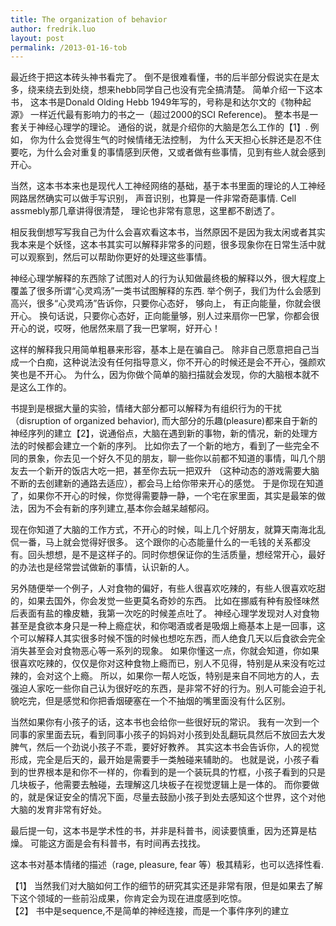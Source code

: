 ```yaml
---
title: The organization of behavior
author: fredrik.luo
layout: post
permalink: /2013-01-16-tob
---
```

最近终于把这本砖头神书看完了。 倒不是很难看懂，书的后半部分假说实在是太多，绕来绕去到处绕，想来hebb同学自己也没有完全搞清楚。 简单介绍一下这本书， 这本书是Donald Olding Hebb 1949年写的，号称是和达尔文的《物种起源》 一样近代最有影响力的书之一（超过2000的SCI Reference)。 整本书是一套关于神经心理学的理论。 通俗的说，就是介绍你的大脑是怎么工作的【1】. 例如， 你为什么会觉得生气的时候情绪无法控制， 为什么天天担心长胖还是忍不住要吃，为什么会对重复的事情感到厌倦，又或者做有些事情，见到有些人就会感到开心。

当然，这本书本来也是现代人工神经网络的基础，基于本书里面的理论的人工神经网路居然确实可以做手写识别， 声音识别，也算是一件非常奇葩事情. Cell assmebly那几章讲得很清楚， 理论也非常有意思，这里都不剧透了。
<!--more-->
相反我倒想写写我自己为什么会喜欢看这本书，当然原因不是因为我太闲或者其实我本来是个妖怪，这本书其实可以解释非常多的问题，很多现象你在日常生活中就可以观察到，然后可以帮助你更好的处理这些事情。

神经心理学解释的东西除了试图对人的行为认知做最终极的解释以外，很大程度上覆盖了很多所谓“心灵鸡汤”一类书试图解释的东西. 举个例子，我们为什么会感到高兴，很多“心灵鸡汤”告诉你，只要你心态好， 够向上， 有正向能量，你就会很开心。 换句话说，只要你心态好，正向能量够，别人过来扇你一巴掌，你都会很开心的说，哎呀，他居然来扇了我一巴掌啊，好开心！

这样的解释我只用简单粗暴来形容，基本上是在骗自己。 除非自己愿意把自己当成一个白痴，这种说法没有任何指导意义，你不开心的时候还是会不开心，强颜欢笑也是不开心。 为什么，因为你做个简单的脑扫描就会发现，你的大脑根本就不是这么工作的。

书提到是根据大量的实验，情绪大部分都可以解释为有组织行为的干扰（disruption of organized behavior), 而大部分的乐趣(pleasure)都来自于新的神经序列的建立【2】，说通俗点，大脑在遇到新的事物，新的情况，新的处理方法的时候都会建立一个新的序列。 比如你去了一个新的地方，看到了一些完全不同的景象，你去见一个好久不见的朋友，聊一些你以前都不知道的事情，叫几个朋友去一个新开的饭店大吃一把，甚至你去玩一把双升 （这种动态的游戏需要大脑不断的去创建新的通路去适应），都会马上给你带来开心的感觉。 于是你现在知道了，如果你不开心的时候，你觉得需要静一静，一个宅在家里面，其实是最笨的做法，因为不会有新的序列建立,基本你会越呆越郁闷。

现在你知道了大脑的工作方式，不开心的时候，叫上几个好朋友，就算天南海北乱侃一番，马上就会觉得好很多。 这个跟你的心态能量什么的一毛钱的关系都没有。回头想想，是不是这样子的。同时你想保证你的生活质量，想经常开心，最好的办法也是经常尝试做新的事情，认识新的人。

另外随便举一个例子，人对食物的偏好，有些人很喜欢吃辣的，有些人很喜欢吃甜的，如果去国外，你会发觉一些更莫名奇妙的东西。 比如在挪威有种有股怪味然后表面有盐的橡皮糖，我第一次吃的时候差点吐了。 神经心理学发现对人对食物甚至是食欲本身只是一种上瘾症状，和你喝酒或者是吸烟上瘾基本上是一回事，这个可以解释人其实很多时候不饿的时候也想吃东西，而人绝食几天以后食欲会完全消失甚至会对食物恶心等一系列的现象。 如果你懂这一点，你就会知道，你如果很喜欢吃辣的，仅仅是你对这种食物上瘾而已，别人不见得，特别是从来没有吃过辣的，会对这个上瘾。 所以，如果你一帮人吃饭，特别是来自不同地方的人，去强迫人家吃一些你自己认为很好吃的东西，是非常不好的行为。别人可能会迫于礼貌吃完，但是感觉和你把香烟硬塞在一个不抽烟的嘴里面没有什么区别。

当然如果你有小孩子的话，这本书也会给你一些很好玩的常识。 我有一次到一个同事的家里面去玩，看到同事小孩子的妈妈对小孩到处乱翻玩具然后不放回去大发脾气，然后一个劲说小孩子不乖，要好好教养。 其实这本书会告诉你，人的视觉形成，完全是后天的，最开始是需要手一类触碰来辅助的。 也就是说，小孩子看到的世界根本是和你不一样的，你看到的是一个装玩具的竹框，小孩子看到的只是几块板子，他需要去触碰，去理解这几块板子在视觉逻辑上是一体的。 而你要做的，就是保证安全的情况下面，尽量去鼓励小孩子到处去感知这个世界，这个对他大脑的发育非常有好处。

最后提一句，这本书是学术性的书，并非是科普书，阅读要慎重，因为还算是枯燥。 可能这方面是会有科普书，有时间再去找找。

这本书对基本情绪的描述（rage, pleasure, fear 等）极其精彩，也可以选择性看.

【1】 当然我们对大脑如何工作的细节的研究其实还是非常有限，但是如果去了解下这个领域的一些前沿成果，你肯定会为现在进度感到吃惊。  
【2】 书中是sequence,不是简单的神经连接，而是一个事件序列的建立
